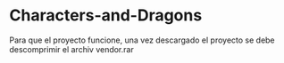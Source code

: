 # Characters-and-Dragons

Para que el proyecto funcione, una vez descargado el proyecto se debe descomprimir el archiv vendor.rar
